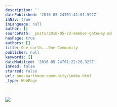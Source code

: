 ```yaml
---
description: ''
datePublished: '2016-05-24T01:41:01.592Z'
inNav: true
inLanguage: null
author: []
sourcePath: _posts/2016-05-23-member-gateway.md
hasPage: true
authors: []
title: One earth...One Community
publisher: null
keywords: []
dateModified: '2016-05-24T01:22:20.322Z'
inFeed: false
starred: false
url: one-earthone-community/index.html
_type: WebPage

---
```

![](https://s3-us-west-2.amazonaws.com/the-grid-img/p/9fc0ae53a1e3189995e38a3a9c957abcfa035a0c.png)